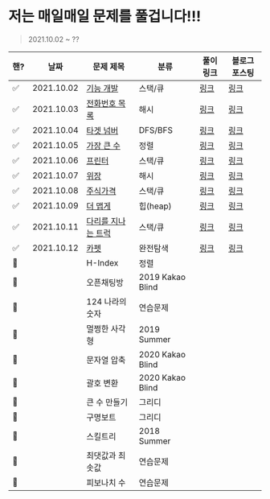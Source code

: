 # 저는 매일매일 문제를 풀겁니다!!!

> 2021.10.02 ~ ?? 

| 핸?  | 날짜       | 문제 제목                                                    | 분류             | 풀이 링크                                 | 블로그 포스팅                                                |
| ---- | ---------- | ------------------------------------------------------------ | ---------------- | ----------------------------------------- | ------------------------------------------------------------ |
| ✅    | 2021.10.02 | [기능 개발](https://programmers.co.kr/learn/courses/30/lessons/42586) | 스택/큐          | [링크](./stack-queue/기능개발.py)         | [링크](https://ssuwani.github.io/category/algorithm/stack-queue/function-development/) |
| ✅    | 2021.10.03 | [전화번호 목록](https://programmers.co.kr/learn/courses/30/lessons/42577) | 해시             | [링크](./hash/전화번호목록.py)            | [링크](https://ssuwani.github.io/category/algorithm/hash/phonebook/) |
| ✅    | 2021.10.04 | [타겟 넘버](https://programmers.co.kr/learn/courses/30/lessons/43165?language=python3) | DFS/BFS          | [링크](./dfs-bfs/타겟넘버.py)             | [링크](https://ssuwani.github.io/category/algorithm/dfs-bfs/target-number/) |
| ✅    | 2021.10.05 | [가장 큰 수](https://programmers.co.kr/learn/courses/30/lessons/42746) | 정렬             | [링크](./align/가장큰수.py)               | [링크](https://ssuwani.github.io/category/algorithm/align/biggest_number/) |
| ✅    | 2021.10.06 | [프린터](https://programmers.co.kr/learn/courses/30/lessons/42587) | 스택/큐          | [링크](./stack-queue/프린터.py)           | [링크](https://ssuwani.github.io/category/algorithm/stack-queue/printer/) |
| ✅    | 2021.10.07 | [위장](https://programmers.co.kr/learn/courses/30/lessons/42578) | 해시             | [링크](./hash/위장.py)                    | [링크](https://ssuwani.github.io/category/algorithm/hash/clothes/) |
| ✅    | 2021.10.08 | [주식가격](https://programmers.co.kr/learn/courses/30/lessons/42584) | 스택/큐          | [링크](./stack-queue/주식가격.py)         | [링크](https://ssuwani.github.io/category/algorithm/stack-queue/stock-price/) |
| ✅    | 2021.10.09 | [더 맵게](https://programmers.co.kr/learn/courses/30/lessons/42626) | 힙(heap)         | [링크](./heap/더맵게.py)                  | [링크](https://ssuwani.github.io/category/algorithm/heap/spicy) |
| ✅    | 2021.10.11 | [다리를 지나는 트럭](https://programmers.co.kr/learn/courses/30/lessons/42583) | 스택/큐          | [링크](./stack-queue/다리를지나는트럭.py) | [링크](https://ssuwani.github.io/category/algorithm/stack-queue/truck-in-bridge/) |
| ✅    | 2021.10.12 | [카펫](https://programmers.co.kr/learn/courses/30/lessons/42842) | 완전탐색         | [링크](./brute-force/카펫.py)             | [링크](https://ssuwani.github.io/category/algorithm/brute-force/carpet/) |
| 🔳    |            | H-Index                                                      | 정렬             |                                           |                                                              |
| 🔳    |            | 오픈채팅방                                                   | 2019 Kakao Blind |                                           |                                                              |
| 🔳    |            | 124 나라의 숫자                                              | 연습문제         |                                           |                                                              |
| 🔳    |            | 멀쩡한 사각형                                                | 2019 Summer      |                                           |                                                              |
| 🔳    |            | 문자열 압축                                                  | 2020 Kakao Blind |                                           |                                                              |
| 🔳    |            | 괄호 변환                                                    | 2020 Kakao Blind |                                           |                                                              |
| 🔳    |            | 큰 수 만들기                                                 | 그리디           |                                           |                                                              |
| 🔳    |            | 구명보트                                                     | 그리디           |                                           |                                                              |
| 🔳    |            | 스킬트리                                                     | 2018 Summer      |                                           |                                                              |
| 🔳    |            | 최댓값과 최솟값                                              | 연습문제         |                                           |                                                              |
| 🔳    |            | 피보나치 수                                                  | 연습문제         |                                           |                                                              |





